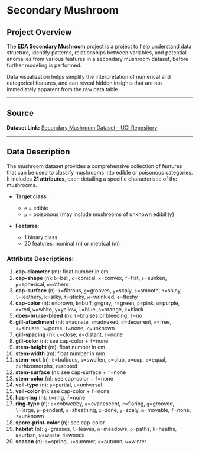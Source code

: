 # Secondary Mushroom

## Project Overview
The **EDA Secondary Mushroom** project is a project to help understand data structure, identify patterns, relationships between variables, and potential anomalies from various features in a secondary mushroom dataset, before further modeling is performed. 

Data visualization helps simplify the interpretation of numerical and categorical features, and can reveal hidden insights that are not immediately apparent from the raw data table.

---

## Source
**Dataset Link:** [Secondary Mushroom Dataset - UCI Repository](https://archive.ics.uci.edu/dataset/848/secondary+mushroom+dataset)

---

## Data Description
The mushroom dataset provides a comprehensive collection of features that can be used to classify mushrooms into edible or poisonous categories. It includes **21 attributes**, each detailing a specific characteristic of the mushrooms.

- **Target class**:  
  - `e` = edible  
  - `p` = poisonous (may include mushrooms of unknown edibility)

- **Features**:  
  - 1 binary class  
  - 20 features: nominal (n) or metrical (m)

### Attribute Descriptions:

1. **cap-diameter** (m): float number in cm  
2. **cap-shape** (n): `b`=bell, `c`=conical, `x`=convex, `f`=flat, `s`=sunken, `p`=spherical, `o`=others  
3. **cap-surface** (n): `i`=fibrous, `g`=grooves, `y`=scaly, `s`=smooth, `h`=shiny, `l`=leathery, `k`=silky, `t`=sticky, `w`=wrinkled, `e`=fleshy  
4. **cap-color** (n): `n`=brown, `b`=buff, `g`=gray, `r`=green, `p`=pink, `u`=purple, `e`=red, `w`=white, `y`=yellow, `l`=blue, `o`=orange, `k`=black  
5. **does-bruise-bleed** (n): `t`=bruises or bleeding, `f`=no  
6. **gill-attachment** (n): `a`=adnate, `x`=adnexed, `d`=decurrent, `e`=free, `s`=sinuate, `p`=pores, `f`=none, `?`=unknown  
7. **gill-spacing** (n): `c`=close, `d`=distant, `f`=none  
8. **gill-color** (n): see cap-color + `f`=none  
9. **stem-height** (m): float number in cm  
10. **stem-width** (m): float number in mm  
11. **stem-root** (n): `b`=bulbous, `s`=swollen, `c`=club, `u`=cup, `e`=equal, `z`=rhizomorphs, `r`=rooted  
12. **stem-surface** (n): see cap-surface + `f`=none  
13. **stem-color** (n): see cap-color + `f`=none  
14. **veil-type** (n): `p`=partial, `u`=universal  
15. **veil-color** (n): see cap-color + `f`=none  
16. **has-ring** (n): `t`=ring, `f`=none  
17. **ring-type** (n): `c`=cobwebby, `e`=evanescent, `r`=flaring, `g`=grooved, `l`=large, `p`=pendant, `s`=sheathing, `z`=zone, `y`=scaly, `m`=movable, `f`=none, `?`=unknown  
18. **spore-print-color** (n): see cap-color  
19. **habitat** (n): `g`=grasses, `l`=leaves, `m`=meadows, `p`=paths, `h`=heaths, `u`=urban, `w`=waste, `d`=woods  
20. **season** (n): `s`=spring, `u`=summer, `a`=autumn, `w`=winter  
